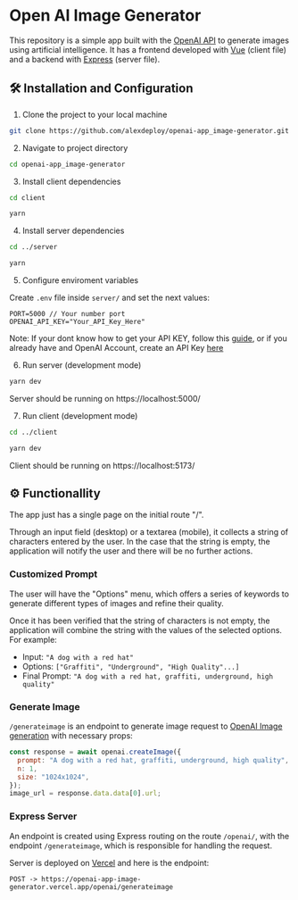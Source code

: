 # Open AI Image Generator

This repository is a simple app built with the <a href="https://platform.openai.com/docs/api-reference">OpenAI API</a> to generate images using artificial intelligence. It has a frontend developed with <a href="https://vuejs.org/">Vue</a> (client file) and a backend with <a href="https://expressjs.com/es/">Express</a> (server file).

## 🛠 Installation and Configuration

1. Clone the project to your local machine

````sh
git clone https://github.com/alexdeploy/openai-app_image-generator.git
````

2. Navigate to project directory

````sh
cd openai-app_image-generator
````

3. Install client dependencies

````sh
cd client
````

````sh
yarn
````

4. Install server dependencies

````sh
cd ../server
````

````sh
yarn
````

5. Configure enviroment variables

Create `.env` file inside `server/` and set the next values:
````
PORT=5000 // Your number port
OPENAI_API_KEY="Your_API_Key_Here"
````

Note: If your dont know how to get your API KEY, follow this <a href="https://elephas.app/blog/how-to-create-openai-api-keys-cl5c4f21d281431po7k8fgyol0">guide</a>, or if you already have and OpenAI Account, create an API Key <a href="https://platform.openai.com/account/api-keys">here</a>

6. Run server (development mode)

````sh
yarn dev
````

Server should be running on https://localhost:5000/

7. Run client (development mode)

````sh
cd ../client
````

````sh
yarn dev
````

Client should be running on https://localhost:5173/
## ⚙️ Functionallity

The app just has a single page on the initial route "/".

Through an input field (desktop) or a textarea (mobile), it collects a string of characters entered by the user. In the case that the string is empty, the application will notify the user and there will be no further actions.

### Customized Prompt

The user will have the "Options" menu, which offers a series of keywords to generate different types of images and refine their quality.

Once it has been verified that the string of characters is not empty, the application will combine the string with the values of the selected options. For example:

- Input: `"A dog with a red hat"`
- Options: `["Graffiti", "Underground", "High Quality"...]`
- Final Prompt: `"A dog with a red hat, graffiti, underground, high quality"`

### Generate Image

`/generateimage` is an endpoint to generate image request to <a href="https://platform.openai.com/docs/guides/images/image-generation-beta">OpenAI Image generation</a> with necessary props:

````js
const response = await openai.createImage({
  prompt: "A dog with a red hat, graffiti, underground, high quality",
  n: 1,
  size: "1024x1024",
});
image_url = response.data.data[0].url;
````

### Express Server

An endpoint is created using Express routing on the route `/openai/`, with the endpoint `/generateimage`, which is responsible for handling the request.

Server is deployed on <a href="https://vercel.com/">Vercel</a> and here is the endpoint:

`POST -> https://openai-app-image-generator.vercel.app/openai/generateimage`